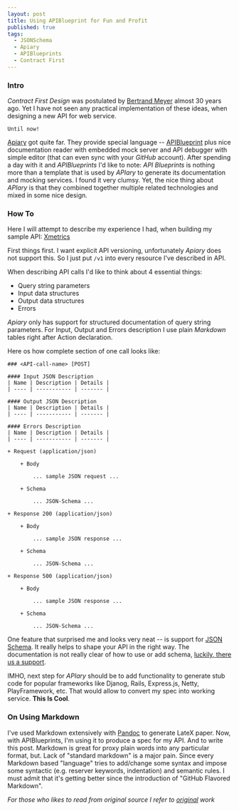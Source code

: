 ```yaml
---
layout: post
title: Using APIBlueprint for Fun and Profit
published: true
tags:
  - JSONSchema
  - Apiary
  - APIBlueprints
  - Contract First
---
```


### Intro
*Contract First Design* was postulated by [Bertrand Meyer](http://en.wikipedia.org/wiki/Bertrand_Meyer) almost 30 years ago.
Yet I have not seen any practical implementation of these ideas, when designing a new API for web service.

`Until now!`

[Apiary](http://apiary.io/how-it-works) got quite far.
They provide special language -- [APIBlueprint](http://apiblueprint.org/) plus nice documentation reader with embedded mock server and API debugger with simple editor (that can even sync with your *GitHub* account).
After spending a day with it and *APIBlueprints* I'd like to note: *API Blueprints* is nothing more than a template that is used by *APIary* to generate its documentation and mocking services.
I found it very clumsy.
Yet, the nice thing about *APIary* is that they combined together multiple related technologies and mixed in some nice design.

### How To
Here I will attempt to describe my experience I had, when building my sample API: [Xmetrics](http://docs.xmetricsv1.apiary.io/)

First things first.
I want explicit API versioning, unfortunately *Apiary* does not support this.
So I just put `/v1` into every resource I've described in API.

When describing API calls I'd like to think about 4 essential things:

 - Query string parameters
 - Input data structures
 - Output data structures
 - Errors

*Apiary* only has support for structured documentation of query string parameters.
For Input, Output and Errors description I use plain *Markdown* tables right after Action declaration.

Here os how complete section of one call looks like:

    ### <API-call-name> [POST]
    
    #### Input JSON Description
    | Name | Description | Details |
    | ---- | ----------- | ------- |
    
    #### Output JSON Description
    | Name | Description | Details |
    | ---- | ----------- | ------- |
    
    #### Errors Description
    | Name | Description | Details |
    | ---- | ----------- | ------- |
    
    + Request (application/json)
    
        + Body
        
            ... sample JSON request ...
        
        + Schema
        
            ... JSON-Schema ...
    
    + Response 200 (application/json)

        + Body
        
            ... sample JSON response ...
    
        + Schema
        
            ... JSON-Schema ...

    + Response 500 (application/json)

        + Body
        
            ... sample JSON response ...
    
        + Schema
        
            ... JSON-Schema ...
 
One feature that surprised me and looks very neat -- is support for [JSON Schema](http://json-schema.org/).
It really helps to shape your API in the right way.
The documentation is not really clear of how to use or add schema,
[luckily, there us a support](http://support.apiary.io/knowledgebase/articles/147279-json-schema-validation).

IMHO, next step for *APIary* should be to add functionality to generate stub code for popular frameworks like Djanog, Rails, Express.js, Netty, PlayFramework, etc. That would allow to convert my spec into working service.
**This Is Cool**.

### On Using Markdown
I've used Markdown extensively with [Pandoc](http://johnmacfarlane.net/pandoc/README.html) to generate LateX paper.
Now, with APIBlueprints, I'm using it to produce a spec for my API.
And to write this post.
Markdown is great for proxy plain words into any particular format, but.
Lack of "standard markdown" is a major pain.
Since every Markdown based "language" tries to add/change some syntax and impose some syntactic (e.g.  reserver keywords, indentation) and semantic rules.
I must admit that it's getting better since the introduction of "GitHub Flavored Markdown".

*For those who likes to read from original source I refer to [original](http://cecs.wright.edu/~pmateti/Courses/7140/Lectures/OOD/meyer-design-by-contract-1992.pdf) work*
